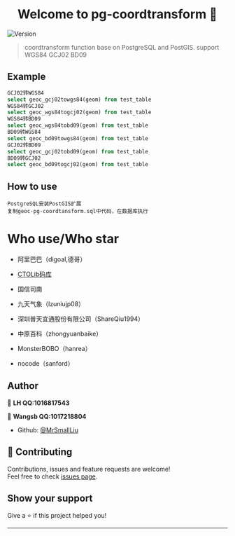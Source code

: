 <h1 align="center">Welcome to pg-coordtransform 👋</h1>
<p>
  <img alt="Version" src="https://img.shields.io/badge/version-1.0-blue.svg?cacheSeconds=2592000" />
</p>

> coordtransform function base on PostgreSQL and PostGIS. support WGS84 GCJ02 BD09
## Example
```sql
GCJ02转WGS84
select geoc_gcj02towgs84(geom) from test_table
WGS84转GCJ02
select geoc_wgs84togcj02(geom) from test_table
WGS84转BD09
select geoc_wgs84tobd09(geom) from test_table
BD09转WGS84
select geoc_bd09towgs84(geom) from test_table
GCJ02转BD09
select geoc_gcj02tobd09(geom) from test_table
BD09转GCJ02
select geoc_bd09togcj02(geom) from test_table
```

## How to use
```
PostgreSQL安装PostGIS扩展
复制geoc-pg-coordtansform.sql中代码，在数据库执行
```
# Who use/Who star

- 阿里巴巴（digoal,德哥）

- [CTOLib码库](https://javascript.ctolib.com/geocompass-pg-coordtransform.html)

- 国信司南

- 九天气象（lzuniujp08）

- 深圳普天宜通股份有限公司（ShareQiu1994）

- 中原百科（zhongyuanbaike）

- MonsterBOBO（hanrea）

- nocode（sanford）


## Author

👤 **LH  QQ:1016817543**

👤 **Wangsb  QQ:1017218804**

* Github: [@MrSmallLiu](https://github.com/MrSmallLiu)

## 🤝 Contributing

Contributions, issues and feature requests are welcome!<br />Feel free to check [issues page](https://github.com/geocompass/pg-coordtransform/issues).

## Show your support

Give a ⭐️ if this project helped you!

***
